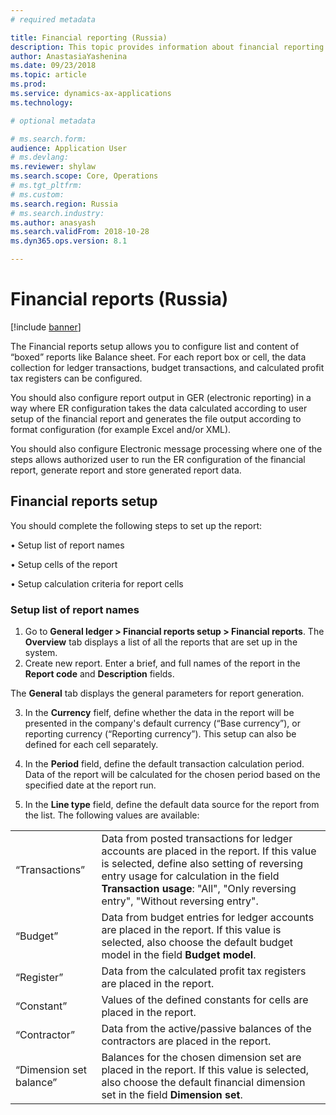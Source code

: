 ```yaml
---
# required metadata

title: Financial reporting (Russia)
description: This topic provides information about financial reporting for Russia.
author: AnastasiaYashenina
ms.date: 09/23/2018
ms.topic: article
ms.prod: 
ms.service: dynamics-ax-applications
ms.technology: 

# optional metadata

# ms.search.form: 
audience: Application User
# ms.devlang: 
ms.reviewer: shylaw
ms.search.scope: Core, Operations
# ms.tgt_pltfrm: 
# ms.custom: 
ms.search.region: Russia
# ms.search.industry: 
ms.author: anasyash
ms.search.validFrom: 2018-10-28
ms.dyn365.ops.version: 8.1

---
```


# Financial reports (Russia)

[!include [banner](../includes/banner.md)]



The Financial reports setup allows you to configure list and content of “boxed” reports like
Balance sheet. For each report box or cell, the data collection for ledger
transactions, budget transactions, and calculated profit tax registers can be
configured. 

You should also configure report output in GER (electronic reporting) in a way where ER
configuration takes the data calculated according to user setup of the
financial report and generates the file output according to format
configuration (for example Excel and/or XML).


You should also configure Electronic message processing where one of the steps allows authorized user to
run the ER configuration of the financial report, generate report and store generated
report data.

## Financial reports setup

You should complete the following steps to set up the report:

   •	Setup list of report names
   
   •	Setup cells of the report
   
   •	Setup calculation criteria for report cells


### Setup list of report names
1.	Go to **General ledger > Financial reports setup > Financial reports**.
The **Overview** tab displays a list of all the reports that are set up in the system.
2.	Create new report. Enter a brief, and full names of the report in the **Report code** and **Description** fields.

The **General** tab displays the general parameters for report generation. 

3. In the **Currency** fielf, define whether the data in the report will be presented in the company's default currency (“Base currency”), or  reporting currency (“Reporting currency”). This setup can also be defined for each cell separately.
   
4. In the **Period** field, define the default transaction calculation period. Data of the report will be calculated for the chosen period based on the specified date at the report run.
   
5. In the **Line type** field, define the default data source for the report from the list. The following values are available:

|   |  |
|------------|--------------------|
| “Transactions” | Data from posted transactions for ledger accounts are placed in the report. If this value is selected, define also setting of reversing entry usage for calculation in the field **Transaction usage**: "All",  "Only reversing entry", "Without reversing entry".|
|  “Budget” | Data from budget entries for ledger accounts are placed in the report. If this value is selected, also choose the default budget model in the field **Budget model**. |
|  “Register” | Data from the calculated profit tax registers are placed in the report. |
|  “Constant” | Values of the defined constants for cells are placed in the report. |
|  “Contractor” | Data from the active/passive balances of the contractors are placed in the report. |
|  “Dimension set balance” | Balances for the chosen dimension set are placed in the report. If this value is selected, also choose the default financial dimension set in the field **Dimension set**. |






